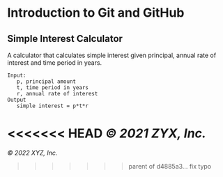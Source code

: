 # Introduction to Git and GitHub

## Simple Interest Calculator

A calculator that calculates simple interest given principal, annual rate of interest and time period in years.

```
Input:
   p, principal amount
   t, time period in years
   r, annual rate of interest
Output
   simple interest = p*t*r
```

<<<<<<< HEAD
_© 2021 ZYX, Inc._
=======
_© 2022 XYZ, Inc._
>>>>>>> parent of d4885a3... fix typo
